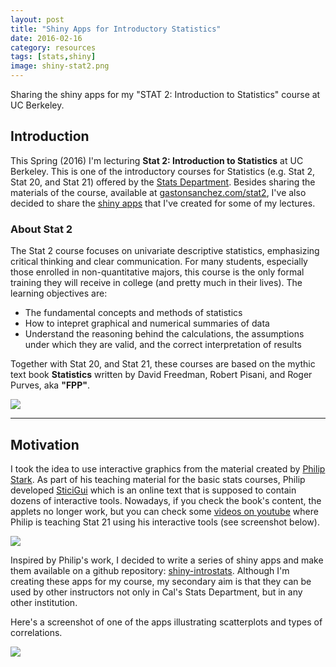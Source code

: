 ```yaml
---
layout: post
title: "Shiny Apps for Introductory Statistics"
date: 2016-02-16
category: resources
tags: [stats,shiny]
image: shiny-stat2.png
---
```


Sharing the shiny apps for my "STAT 2: Introduction to Statistics" course at UC Berkeley.

<!--more-->

## Introduction

This Spring (2016) I'm lecturing __Stat 2: Introduction to Statistics__ at UC Berkeley. This is one of the introductory courses for Statistics (e.g. Stat 2, Stat 20, and Stat 21) offered by the [Stats Department](http://statistics.berkeley.edu/). Besides sharing the materials of the course, available at [gastonsanchez.com/stat2](http://gastonsancjez.com/stat2), I've also decided to share the [shiny apps](https://github.com/gastonstat/shiny-introstats/) that I've created for some of my lectures.


### About Stat 2

The Stat 2 course focuses on univariate descriptive statistics, emphasizing critical thinking and clear communication. For many students, especially those enrolled in non-quantitative majors, this course is the only formal training they will receive in college (and pretty much in their lives). The learning objectives are:

- The fundamental concepts and methods of statistics
- How to intepret graphical and numerical summaries of data
- Understand the reasoning behind the calculations, the assumptions under which they are valid, and the correct interpretation of results

Together with Stat 20, and Stat 21, these courses are based on the mythic text book __Statistics__ written by David Freedman, Robert Pisani, and Roger Purves, aka __"FPP"__.

<img src="{{ site.baseurl }}/images/blog/statistics-book.png">

-----

## Motivation

I took the idea to use interactive graphics from the material created by [Philip Stark](https://www.stat.berkeley.edu/~stark/). As part of his teaching material for the basic stats courses, Philip developed [SticiGui](https://www.stat.berkeley.edu/~stark/SticiGui/index.htm) which is an online text that is supposed to contain dozens of interactive tools. Nowadays, if you check the book's content, the applets no longer work, but you can check some [videos on youtube](https://www.youtube.com/watch?v=RqIfbcgpx5w&list=PLk6Z3_JllTRwm6Td-S7VUDLQjrxaLLdzE&index=4) where Philip is teaching Stat 21 using his interactive tools (see screenshot below).

<img src="{{ site.baseurl }}/images/blog/statsci-screenshot.png">

Inspired by Philip's work, I decided to write a series of shiny apps and make them available on a github repository: [shiny-introstats](https://github.com/gastonstat/shiny-introstats/). Although I'm creating these apps for my course, my secondary aim is that they can be used by other instructors not only in Cal's Stats Department, but in any other institution. 

Here's a screenshot of one of the apps illustrating scatterplots and types of correlations.

<img src="{{ site.baseurl }}/images/blog/shiny-stat2.png">

